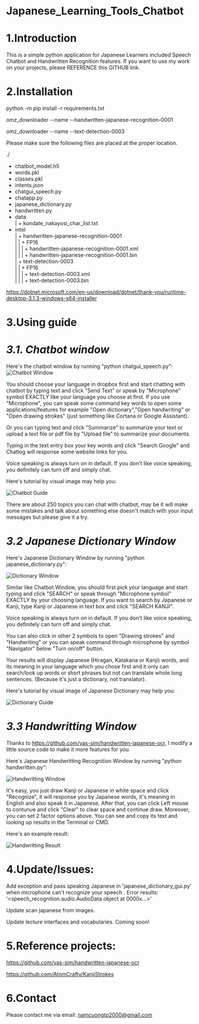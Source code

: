 # Japanese_Learning_Tools_Chatbot
# **1.Introduction**

This is a simple python application for Japanese Learners included Speech Chatbot and Handwritten Recognition features.
If you want to use my work on your projects, please REFERENCE this GITHUB link.

# **2.Installation**

python -m pip install -r requirements.txt

omz_downloader --name --handwritten-japanese-recognition-0001
  
omz_downloader --name --text-detection-0003
  
 Please make sure the following files are placed at the proper location.


./
+ chatbot_model.h5
+ words.pkl
+ classes.pkl
+ intents.json
+ chatgui_speech.py
+ chatapp.py
+ japanese_dictionary.py
+ handwritten.py  
+ data  
| + kondate_nakayosi_char_list.txt  
+ intel  
| + handwritten-japanese-recognition-0001  
| | + FP16  
| | | + handwritten-japanese-recognition-0001.xml  
| | | + handwritten-japanese-recognition-0001.bin  
| + text-detection-0003  
| | + FP16  
| | | + text-detection-0003.xml  
| | | + text-detection-0003.bin

https://dotnet.microsoft.com/en-us/download/dotnet/thank-you/runtime-desktop-3.1.3-windows-x64-installer


# **3.Using guide**

# *3.1. Chatbot window*

Here's the chatbot window by running "python chatgui_speech.py":
<img src="/img/chatbot_window.png" alt="Chatbot Window" title="Chatbot Window">

You should choose your language in dropbox first and start chatting with chatbot by typing text and click "Send Text" or speak by "Microphone" symbol EXACTLY like your language you choose at first. If you use "Microphone", you can speak some command key words to open some applications/features for example "Open dictionary","Open handwriting" or "Open drawing strokes" (just something like Cortana or Google Assistant).

Or you can typing text and  click "Summarize" to summarize your text or upload a text file or pdf file by "Upload file" to summarize your documents.

Typing in the text entry box your key words and click "Search Google" and Chatlog will response some website links for you.

Voice speaking is always turn on in default. If you don't like voice speaking, you definitely can turn off and simply chat.

Here's tutorial by visual image may help you:

<img src="/img/chatbot_guide.png" alt="Chatbot Guide" title="Chatbot Guide">

There are about 250 topics you can chat with chatbot, may be it will make some mistakes and talk about something else doesn't match with your input messages but please give it a try.

# *3.2 Japanese Dictionary Window*

Here's Japanese Dictionary Window by running "python japanese_dictionary.py": 

<img src="/img/dictionary_window.png" alt="Dictionary Window" title="Dictionary Window">

Similar like Chatbot Window, you should first pick your language and start typing and click "SEARCH" or speak through "Microphone symbol" EXACTLY by your choosing language. If you want to search by Japanese or Kanji, type Kanji or Japanese in text box and click "SEARCH KANJI".

Voice speaking is always turn on in default. If you don't like voice speaking, you definitely can turn off and simply chat.

You can also click in other 2 symbols to open "Drawing strokes" and "Handwriting" or you can speak command through microphone by symbol "Navigator" below "Turn on/off" button.

Your results will display Japanese (Hiragan, Katakana or Kanji) words, and its meaning in your language which you chose first and it only can search/look up words or short phrases but not can translate whole long sentences. (Because it's just a dictionary, not translator).

Here's tutorial by visual image of Japanese Dictionary may help you:

<img src="/img/dictionary_guide.png" alt="Dictionary Guide" title="Dictionary Guide">

# *3.3 Handwritting Window*

Thanks to https://github.com/yas-sim/handwritten-japanese-ocr, I modify a little source code to make it more features for you.

Here's Japanese Handwritting Recognition Window by running "python handwritten.py":

<img src="/img/Handwritting_window.png" alt="Handwritting Window" title="Handwritting Window">

It's easy, you just draw Kanji or Japanese in white space and click "Recognize", it will response you by Japanese words, it's meaning in English and also speak it in Japanese. After that, you can click Left mouse to contunue and click "Clear" to clear space and continue draw. Moreover, you can set 2 factor options above.
You can see and copy its text and  looking up results in the Terminal or CMD.

Here's an example result:

<img src="/img/Handwritting_result.png" alt="Handwritting Result" title="Handwritting Result">


# **4.Update/Issues:**

Add exception and pass speaking Japanese in 'japanese_dictionary_gui.py' when microphone can't recognize your speech . Error results: '<speech_recognition.audio.AudioData object at 0000x...>'

Update scan japanese from images.

Update lecture interfaces and vocabularies. Coming soon!

# **5.Reference projects:**

https://github.com/yas-sim/handwritten-japanese-ocr

https://github.com/AtomCrafty/KanjiStrokes

# **6.Contact**

Please contact me via email: namcuongtp2000@gmail.com
